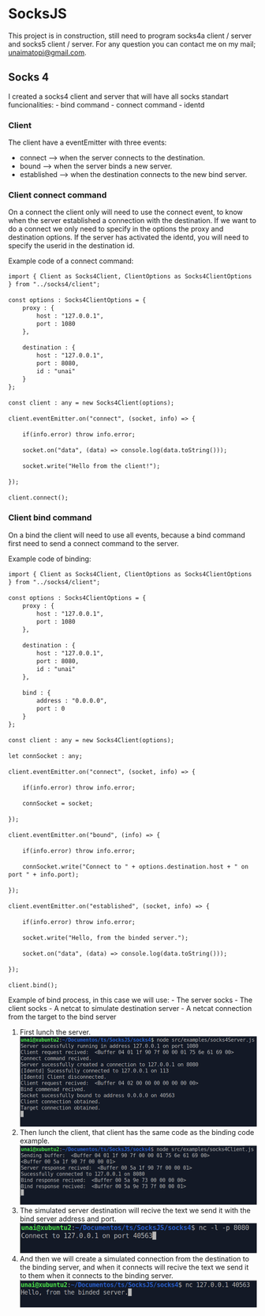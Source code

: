 # SocksJS
This project is in construction, still need to program socks4a client / server and socks5 client / server. For any question you can contact me on my mail; unaimatopi@gmail.com.

## Socks 4
I created a socks4 client and server that will have all socks standart funcionalities:
	- bind command
	- connect command
	- identd

### Client
The client have a eventEmitter with three events:
  - connect --> when the server connects to the destination.
  - bound --> when the server binds a new server.
  - established --> when the destination connects to the new bind server.

### Client connect command
On a connect the client only will need to use the connect event, to know when the server established a connection with the destination. 
If we want to do a connect we only need to specify in the options the proxy and destination options.
If the server has activated the identd, you will need to specify the userid in the destination id.

Example code of a connect command:

```
import { Client as Socks4Client, ClientOptions as Socks4ClientOptions } from "../socks4/client";

const options : Socks4ClientOptions = {
	proxy : {
		host : "127.0.0.1",
		port : 1080
	},
	
	destination : {
		host : "127.0.0.1",
		port : 8080,
		id : "unai"
	}	
};

const client : any = new Socks4Client(options);

client.eventEmitter.on("connect", (socket, info) => {

	if(info.error) throw info.error;
	
	socket.on("data", (data) => console.log(data.toString()));
	
	socket.write("Hello from the client!");
	
});

client.connect();
```
### Client bind command
On a bind the client will need to use all events, because a bind command first need to send a connect command to the server.

Example code of binding:

```
import { Client as Socks4Client, ClientOptions as Socks4ClientOptions } from "../socks4/client";

const options : Socks4ClientOptions = {
	proxy : {
		host : "127.0.0.1",
		port : 1080
	},
	
	destination : {
		host : "127.0.0.1",
		port : 8080,
		id : "unai"
	},
	
	bind : {
		address : "0.0.0.0",
		port : 0
	}	
};

const client : any = new Socks4Client(options);

let connSocket : any;

client.eventEmitter.on("connect", (socket, info) => {

	if(info.error) throw info.error;
	
	connSocket = socket;

});

client.eventEmitter.on("bound", (info) => {
	
	if(info.error) throw info.error;

	connSocket.write("Connect to " + options.destination.host + " on port " + info.port);

});

client.eventEmitter.on("established", (socket, info) => {
	
	if(info.error) throw info.error;

	socket.write("Hello, from the binded server.");

	socket.on("data", (data) => console.log(data.toString()));

});

client.bind();
```

Example of bind process, in this case we will use:
	- The server socks
	- The client socks
	- A netcat to simulate destination server
	- A netcat connection from the target to the bind server
	
1. First lunch the server.
!["Server launch"](https://raw.githubusercontent.com/unaiiM/SocksJS/main/img/socks4server.png)
2. Then lunch the client, that client has the same code as the binding code example.
!["Client launch"](https://raw.githubusercontent.com/unaiiM/SocksJS/main/img/socks4client.png)
3. The simulated server destination will recive the text we send it with the bind server address and port.
!["Destination server"](https://raw.githubusercontent.com/unaiiM/SocksJS/main/img/socks4simulatedserver.png) 
4. And then we will create a simulated connection from the destination to the binding server, and when it connects will recive the text we send it to them when it connects to the binding server.
!["Connection binding"](https://raw.githubusercontent.com/unaiiM/SocksJS/main/img/socks4simulatedconnection.png) 
